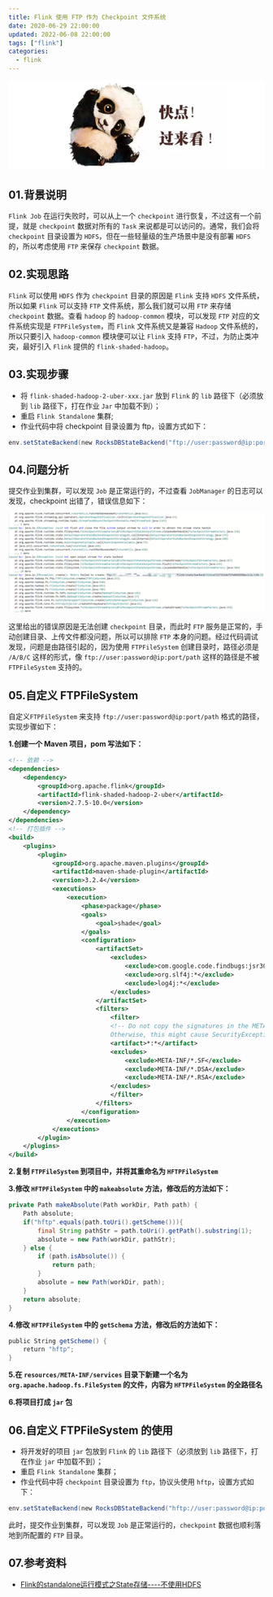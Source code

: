 ```yaml
---
title: Flink 使用 FTP 作为 Checkpoint 文件系统
date: 2020-06-29 22:00:00
updated: 2022-06-08 22:00:00
tags: ["flink"]
categories:
  - flink
---
```


![](https://raw.githubusercontent.com/zhoulii/figure-bed/main/fig/panda-banner-1.png)

<!-- more -->

## 01.背景说明

`Flink Job` 在运行失败时，可以从上一个 `checkpoint` 进行恢复，不过这有一个前提，就是 `checkpoint` 数据对所有的 `Task` 来说都是可以访问的。通常，我们会将 `checkpoint` 目录设置为 `HDFS`，但在一些轻量级的生产场景中是没有部署 `HDFS` 的，所以考虑使用 `FTP` 来保存 `checkpoint` 数据。

## 02.实现思路

`Flink` 可以使用 `HDFS` 作为 `checkpoint` 目录的原因是 `Flink` 支持 `HDFS` 文件系统，所以如果 `Flink` 可以支持 `FTP` 文件系统，那么我们就可以用 `FTP` 来存储 `checkpoint` 数据。查看 `hadoop` 的 `hadoop-common` 模块，可以发现 `FTP` 对应的文件系统实现是 `FTPFileSystem`，而 `Flink` 文件系统又是兼容 `Hadoop` 文件系统的，所以只要引入 `hadoop-common` 模块便可以让 `Flink` 支持 `FTP`，不过，为防止类冲突，最好引入 `Flink` 提供的 `flink-shaded-hadoop`。

## 03.实现步骤

-   将 `flink-shaded-hadoop-2-uber-xxx.jar` 放到 `Flink` 的 `lib` 路径下（必须放到 `lib` 路径下，打在作业 `Jar` 中加载不到）；
-   重启 `Flink Standalone` 集群;
-   作业代码中将 checkpoint 目录设置为 ftp，设置方式如下：
```java
env.setStateBackend(new RocksDBStateBackend("ftp://user:password@ip:port/path").asInstanceOf[StateBackend])
```

## 04.问题分析

提交作业到集群，可以发现 `Job` 是正常运行的，不过查看 `JobManager` 的日志可以发现，checkpoint 出错了，错误信息如下：

![](https://raw.githubusercontent.com/zhoulii/figure-bed/main/fig/ftp-checkpoint-error.png)

这里给出的错误原因是无法创建 `checkpoint` 目录，而此时 `FTP` 服务是正常的，手动创建目录、上传文件都没问题，所以可以排除 `FTP` 本身的问题。经过代码调试发现，问题是由路径引起的，因为使用 `FTPFileSystem` 创建目录时，路径必须是 `/A/B/C` 这样的形式，像 `ftp://user:password@ip:port/path` 这样的路径是不被 `FTPFileSystem` 支持的。

## 05.自定义 FTPFileSystem

自定义`FTPFileSystem` 来支持 `ftp://user:password@ip:port/path`  格式的路径，实现步骤如下：

**1.创建一个 Maven 项目，pom 写法如下：**

```xml
<!-- 依赖 -->
<dependencies>
	<dependency>
		<groupId>org.apache.flink</groupId>
		<artifactId>flink-shaded-hadoop-2-uber</artifactId>
		<version>2.7.5-10.0</version>
	</dependency>
</dependencies>
<!-- 打包插件 -->
<build>
	<plugins>
		<plugin>
			<groupId>org.apache.maven.plugins</groupId>
			<artifactId>maven-shade-plugin</artifactId>
			<version>3.2.4</version>
			<executions>
				<execution>
					<phase>package</phase>
					<goals>
						<goal>shade</goal>
					</goals>
					<configuration>
						<artifactSet>
							<excludes>
								<exclude>com.google.code.findbugs:jsr305</exclude>
								<exclude>org.slf4j:*</exclude>
								<exclude>log4j:*</exclude>
							</excludes>
						</artifactSet>
						<filters>
							<filter>
							<!-- Do not copy the signatures in the META-INF folder.
							Otherwise, this might cause SecurityExceptions when using the JAR. -->
							<artifact>*:*</artifact>
							<excludes>
								<exclude>META-INF/*.SF</exclude>
								<exclude>META-INF/*.DSA</exclude>
								<exclude>META-INF/*.RSA</exclude>
							</excludes>
							</filter>
						</filters>
					</configuration>
				</execution>
			</executions>
		</plugin>
	</plugins>
</build>
```

**2.复制 `FTPFileSystem` 到项目中，并将其重命名为 `HFTPFileSystem`**

**3.修改 `HFTPFileSystem` 中的 `makeabsolute` 方法，修改后的方法如下：**

```java
private Path makeAbsolute(Path workDir, Path path) {
	Path absolute;
	if("hftp".equals(path.toUri().getScheme())){
		final String pathStr = path.toUri().getPath().substring(1);
		absolute = new Path(workDir, pathStr);
	} else {
		if (path.isAbsolute()) {
			return path;
		}
		absolute = new Path(workDir, path);
	}
	return absolute;
}
```

**4.修改 `HFTPFileSystem` 中的 `getSchema` 方法，修改后的方法如下：**

```java
public String getScheme() {
	return "hftp";
}
```

**5.在 `resources/META-INF/services` 目录下新建一个名为 `org.apache.hadoop.fs.FileSystem` 的文件，内容为 `HFTPFileSystem` 的全路径名**

**6.将项目打成 `jar` 包**

## 06.自定义 FTPFileSystem 的使用

-   将开发好的项目 `jar` 包放到 `Flink` 的 `lib` 路径下（必须放到 `lib` 路径下，打在作业 `jar` 中加载不到）；
-   重启 `Flink Standalone` 集群；
-   作业代码中将 `checkpoint` 目录设置为 `ftp`，协议头使用 `hftp`，设置方式如下：

```java
env.setStateBackend(new RocksDBStateBackend("hftp://user:password@ip:port/path").asInstanceOf[StateBackend])
```

此时，提交作业到集群，可以发现 `Job` 是正常运行的，`checkpoint` 数据也顺利落地到所配置的 `FTP` 目录。

## 07.参考资料

-   [Flink的standalone运行模式之State存储----不使用HDFS](https://blog.csdn.net/weixin_41917987/article/details/90294765)